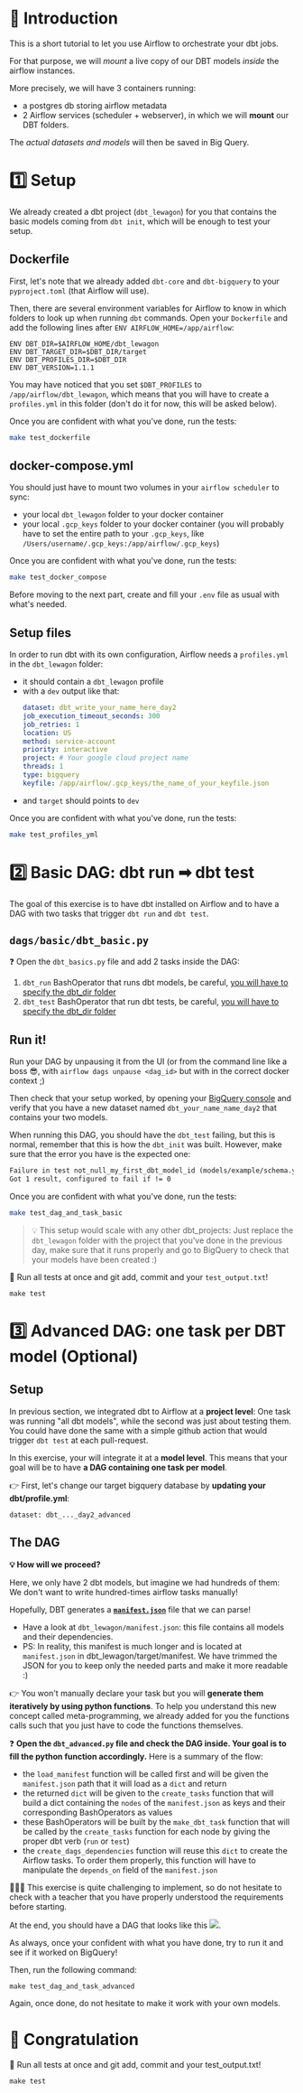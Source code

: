 # 🎯 Introduction

This is a short tutorial to let you use Airflow to orchestrate your dbt jobs.

For that purpose, we will *mount* a live copy of our DBT models *inside* the airflow instances.

More precisely, we will have 3 containers running:
- a postgres db storing airflow metadata
- 2 Airflow services (scheduler + webserver), in which we will **mount** our DBT folders.

The *actual datasets and models* will then be saved in Big Query.

# 1️⃣ Setup

We already created a dbt project (`dbt_lewagon`) for you that contains the basic models coming from `dbt init`, which will be enough to test your setup.

## Dockerfile
First, let's note that we already added `dbt-core` and `dbt-bigquery` to your `pyproject.toml` (that Airflow will use).

Then, there are several environment variables for Airflow to know in which folders to look up when running `dbt` commands. Open your `Dockerfile` and add the following lines after `ENV AIRFLOW_HOME=/app/airflow`:

```
ENV DBT_DIR=$AIRFLOW_HOME/dbt_lewagon
ENV DBT_TARGET_DIR=$DBT_DIR/target
ENV DBT_PROFILES_DIR=$DBT_DIR
ENV DBT_VERSION=1.1.1
```

You may have noticed that you set `$DBT_PROFILES` to `/app/airflow/dbt_lewagon`, which means that you will have to create a `profiles.yml` in this folder (don't do it for now, this will be asked below).

Once you are confident with what you've done, run the tests:

```bash
make test_dockerfile
```

## docker-compose.yml

You should just have to mount two volumes in your `airflow scheduler` to sync:
- your local `dbt_lewagon` folder to your docker container
- your local `.gcp_keys` folder to your docker container (you will probably have to set the entire path to your `.gcp_keys`, like `/Users/username/.gcp_keys:/app/airflow/.gcp_keys`)

Once you are confident with what you've done, run the tests:

```bash
make test_docker_compose
```

Before moving to the next part, create and fill your `.env` file as usual with what's needed.

## Setup files

In order to run dbt with its own configuration, Airflow needs a `profiles.yml` in the `dbt_lewagon` folder:
- it should contain a `dbt_lewagon` profile
- with a `dev` output like that:
    ```yml
    dataset: dbt_write_your_name_here_day2
    job_execution_timeout_seconds: 300
    job_retries: 1
    location: US
    method: service-account
    priority: interactive
    project: # Your google cloud project name
    threads: 1
    type: bigquery
    keyfile: /app/airflow/.gcp_keys/the_name_of_your_keyfile.json
    ```
- and `target` should points to `dev`


Once you are confident with what you've done, run the tests:

```bash
make test_profiles_yml
```

# 2️⃣ Basic DAG: dbt run ➡ dbt test

The goal of this exercise is to have dbt installed on Airflow and to have a DAG with two tasks that trigger `dbt run` and `dbt test`.


## `dags/basic/dbt_basic.py`

❓ Open the `dbt_basics.py` file and add 2 tasks inside the DAG:

1. `dbt_run` BashOperator that runs dbt models, be careful, [you will have to specify the dbt_dir folder](https://docs.getdbt.com/dbt-cli/configure-your-profile#advanced-customizing-a-profile-directory)
2. `dbt_test` BashOperator that run dbt tests, be careful, [you will have to specify the dbt_dir folder](https://docs.getdbt.com/dbt-cli/configure-your-profile#advanced-customizing-a-profile-directory)

## Run it!
Run your DAG by unpausing it from the UI (or from the command line like a boss 😎, with `airflow dags unpause <dag_id>` but with in the correct docker context ;)

Then check that your setup worked, by opening your [BigQuery console](https://console.cloud.google.com/bigquery) and verify that you have a new dataset named `dbt_your_name_name_day2` that contains your two models.

When running this DAG, you should have the `dbt_test` failing, but this is normal, remember that this is how the `dbt_init` was built. However, make sure that the error you have is the expected one:

```markdown
Failure in test not_null_my_first_dbt_model_id (models/example/schema.yml)
Got 1 result, configured to fail if != 0
```

Once you are confident with what you've done, run the tests:

```bash
make test_dag_and_task_basic
```

>💡 This setup would scale with any other dbt_projects: Just replace the `dbt_lewagon` folder with the project that you've done in the previous day, make sure that it runs properly and go to BigQuery to check that your models have been created :)

🧪 Run all tests at once and git add, commit and your `test_output.txt`!

```
make test
```

# 3️⃣ Advanced DAG: one task per DBT model (Optional)

## Setup

In previous section, we integrated dbt to Airflow at a **project level**: One task was running "all dbt models", while the second was just about testing them. You could have done the same with a simple github action that would trigger `dbt test` at each pull-request.

In this exercise, your will integrate it at a **model level**. This means that your goal will be to have **a DAG containing one task per model**.

👉 First, let's change our target bigquery database by **updating your dbt/profile.yml**:
```
dataset: dbt_..._day2_advanced
```

## The DAG

**💡 How will we proceed?**

Here, we only have 2 dbt models, but imagine we had hundreds of them: We don't want to write hundred-times airflow tasks manually!

Hopefully, DBT generates a **[`manifest.json`](https://docs.getdbt.com/reference/artifacts/manifest-json)** file that we can parse!
- Have a look at `dbt_lewagon/manifest.json`: this file contains all models and their dependencies.
- PS: In reality, this manifest is much longer and is located at `manifest.json` in dbt_lewagon/target/manifest. We have trimmed the JSON for you to keep only the needed parts and make it more readable :)

👉 You won't manually declare your task but you will **generate them iteratively by using python functions**. To help you understand this new concept called meta-programming, we already added for you the functions calls such that you just have to code the functions themselves.

❓ **Open the `dbt_advanced.py` file and check the DAG inside. Your goal is to fill the python function accordingly.** Here is a summary of the flow:

- the `load_manifest` function will be called first and will be given the `manifest.json` path that it will load as a `dict` and return
- the returned `dict` will be given to the `create_tasks` function that will build a dict containing the `nodes` of the `manifest.json` as keys and their corresponding BashOperators as values
- these BashOperators will be built by the `make_dbt_task` function that will be called by the `create_tasks` function for each node by giving the proper dbt verb (`run` or `test`)
- the `create_dags_dependencies` function will reuse this `dict` to create the Airflow tasks. To order them properly, this function will have to manipulate the `depends_on` field of the `manifest.json`

🏋🏽‍♂️ This exercise is quite challenging to implement, so do not hesitate to check with a teacher that you have properly understood the requirements before starting.

At the end, you should have a DAG that looks like this
<img src="https://wagon-public-datasets.s3.amazonaws.com/data-engineering/W2D3/dbt_dag.png">.

As always, once your confident with what you have done, try to run it and see if it worked on BigQuery!

Then, run the following command:

```
make test_dag_and_task_advanced
```

Again, once done, do not hesitate to make it work with your own models.

# 🏁 Congratulation

🧪 Run all tests at once and git add, commit and your test_output.txt!
```
make test
```
